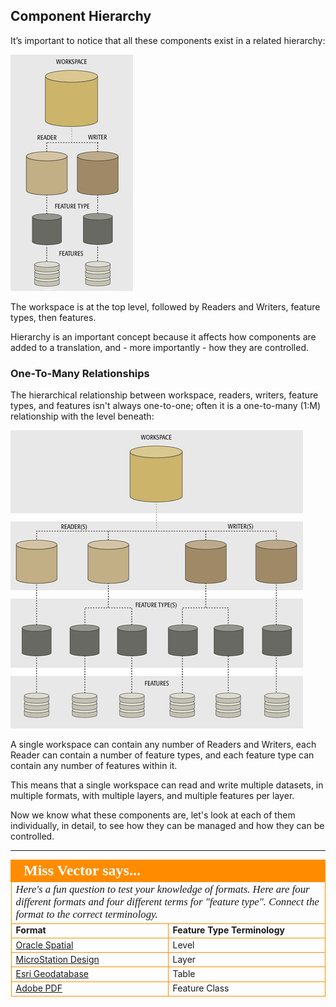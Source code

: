 ## Component Hierarchy ##
It’s important to notice that all these components exist in a related hierarchy:

![](./Images/Img4.003.TranslationComponents1-1HalfScale.png)

The workspace is at the top level, followed by Readers and Writers, feature types, then features.

Hierarchy is an important concept because it affects how components are added to a translation, and - more importantly - how they are controlled.


### One-To-Many Relationships ###

The hierarchical relationship between workspace, readers, writers, feature types, and features isn't always one-to-one; often it is a one-to-many (1:M) relationship with the level beneath:

![](./Images//Img4.004.TranslationComponentsHalfScale.png)

A single workspace can contain any number of Readers and Writers, each Reader can contain a number of feature types, and each feature type can contain any number of features within it.

This means that a single workspace can read and write multiple datasets, in multiple formats, with multiple layers, and multiple features per layer.

Now we know what these components are, let's look at each of them individually, in detail, to see how they can be managed and how they can be controlled.


---

<!--Person X Says Section-->

<table style="border-spacing: 0px">
<tr>
<td colspan="2" style="vertical-align:middle;background-color:darkorange;border: 2px solid darkorange">
<i class="fa fa-quote-left fa-lg fa-pull-left fa-fw" style="color:white;padding-right: 12px;vertical-align:text-top"></i>
<span style="color:white;font-size:x-large;font-weight: bold;font-family:serif">Miss Vector says...</span>
</td>
</tr>

<tr>
<td colspan="2" style="border: 1px solid darkorange">
<span style="font-family:serif; font-style:italic; font-size:larger">
Here's a fun question to test your knowledge of formats. Here are four different formats and four different terms for "feature type". Connect the format to the correct terminology.
<tr><td width="50%" style="font-weight: bold; border: 1px solid darkorange">Format</td><td style="font-weight: bold; border: 1px solid darkorange">Feature Type Terminology</td></tr>
<tr><td style="border: 1px solid darkorange"><a href="http://52.73.3.37/fmedatastreaming/Manual/QAResponse2017.fmw?chapter=4&question=1&answer=1&DestDataset_TEXTLINE=C%3A%5CFMEOutput%5CQAResponse.html">Oracle Spatial</a></td><td style="border: 1px solid darkorange">Level</td></tr>
<tr><td style="border: 1px solid darkorange"><a href="http://52.73.3.37/fmedatastreaming/Manual/QAResponse2017.fmw?chapter=4&question=1&answer=2&DestDataset_TEXTLINE=C%3A%5CFMEOutput%5CQAResponse.html">MicroStation Design</a></td><td style="border: 1px solid darkorange">Layer</td></tr>
<tr><td style="border: 1px solid darkorange"><a href="http://52.73.3.37/fmedatastreaming/Manual/QAResponse2017.fmw?chapter=4&question=1&answer=3&DestDataset_TEXTLINE=C%3A%5CFMEOutput%5CQAResponse.html">Esri Geodatabase</a></td><td style="border: 1px solid darkorange">Table</td></tr>
<tr><td style="border: 1px solid darkorange"><a href="http://52.73.3.37/fmedatastreaming/Manual/QAResponse2017.fmw?chapter=4&question=1&answer=4&DestDataset_TEXTLINE=C%3A%5CFMEOutput%5CQAResponse.html">Adobe PDF</a></td><td style="border: 1px solid darkorange">Feature Class</td></tr>
</span>
</td>
</tr>
</table>

